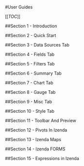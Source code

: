 #User Guides

[[_TOC_]]

##Section 1 - Introduction

##Section 2 - Quick Start

##Section 3 - Data Sources Tab

##Section 4 - Fields Tab

##Section 5 - Filters Tab

##Section 6 - Summary Tab

##Section 7 - Chart Tab

##Section 8 - Gauge Tab

##Section 9 - Misc Tab

##Section 10 - Style Tab

##Section 11 - Toolbar And Preview

##Section 12 - Pivots In Izenda

##Section 13 - Izenda Maps

##Section 14 - Izenda FORMS

##Section 15 - Expressions in Izenda